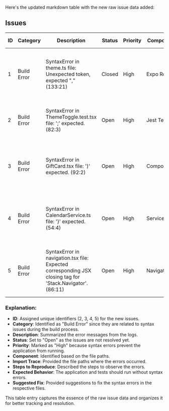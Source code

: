 Here's the updated markdown table with the new raw issue data added:

## Issues

| ID  | Category    | Description                                                           | Status | Priority | Component   | Import Trace                                                 | Steps to Reproduce                                                                  | Expected Behavior                                     | Suggested Fix                                                                                 |
| --- | ----------- | --------------------------------------------------------------------- | ------ | -------- | ----------- | ------------------------------------------------------------ | ----------------------------------------------------------------------------------- | ----------------------------------------------------- | --------------------------------------------------------------------------------------------- |
| 1   | Build Error | SyntaxError in theme.ts file: Unexpected token, expected "," (133:21) | Closed | High     | Expo Router | C:\Users\johnw\OneDrive\Desktop\GiftMate-App\config\theme.ts | 1. Run the project using Expo Go or localhost.<br>2. Observe the error in the logs. | The application should compile without syntax errors. | Fixed the syntax error in theme.ts by correcting the comma placement in the darkTheme object. |
| 2   | Build Error | SyntaxError in ThemeToggle.test.tsx file: ';' expected. (82:3)      | Open   | High     | Jest Tests  | C:\Users\johnw\OneDrive\Desktop\GiftMate-App\components\__tests__\ThemeToggle.test.tsx | 1. Run the tests using Jest.<br>2. Observe the error in the logs. | The tests should run without syntax errors. | Fix the syntax error in ThemeToggle.test.tsx by adding the missing semicolon. |
| 3   | Build Error | SyntaxError in GiftCard.tsx file: ')' expected. (92:2)               | Open   | High     | Components  | C:\Users\johnw\OneDrive\Desktop\GiftMate-App\components\GiftCard.tsx | 1. Run the project using Expo Go or localhost.<br>2. Observe the error in the logs. | The application should compile without syntax errors. | Fix the syntax error in GiftCard.tsx by adding the missing closing parenthesis. |
| 4   | Build Error | SyntaxError in CalendarService.ts file: '}' expected. (54:4)         | Open   | High     | Services    | C:\Users\johnw\OneDrive\Desktop\GiftMate-App\lib\CalendarService.ts | 1. Run the project using Expo Go or localhost.<br>2. Observe the error in the logs. | The application should compile without syntax errors. | Fix the syntax error in CalendarService.ts by adding the missing closing brace. |
| 5   | Build Error | SyntaxError in navigation.tsx file: Expected corresponding JSX closing tag for 'Stack.Navigator'. (86:11) | Open   | High     | Navigation  | C:\Users\johnw\OneDrive\Desktop\GiftMate-App\lib\navigation.tsx | 1. Run the project using Expo Go or localhost.<br>2. Observe the error in the logs. | The application should compile without syntax errors. | Fix the syntax error in navigation.tsx by adding the missing closing tag for 'Stack.Navigator'. |

### Explanation:

- **ID**: Assigned unique identifiers (2, 3, 4, 5) for the new issues.
- **Category**: Identified as "Build Error" since they are related to syntax issues during the build process.
- **Description**: Summarized the error messages from the logs.
- **Status**: Set to "Open" as the issues are not resolved yet.
- **Priority**: Marked as "High" because syntax errors prevent the application from running.
- **Component**: Identified based on the file paths.
- **Import Trace**: Provided the file paths where the errors occurred.
- **Steps to Reproduce**: Described the steps to observe the errors.
- **Expected Behavior**: The application and tests should run without syntax errors.
- **Suggested Fix**: Provided suggestions to fix the syntax errors in the respective files.

This table entry captures the essence of the raw issue data and organizes it for better tracking and resolution.